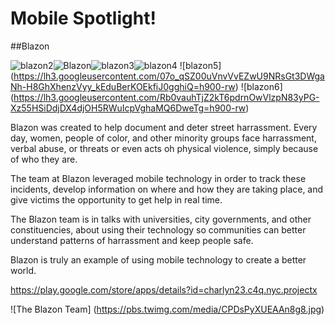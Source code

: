 # Mobile Spotlight!

##Blazon 

![blazon2](https://lh3.googleusercontent.com/8es4XqTVIPd2txURs0Od3y88DkxffUsgCvuV4bYB8ZibH7EaoRjhhCaXGafnKxx6eSs=h310-rw)![Blazon](https://lh3.googleusercontent.com/aJFfIL7ILPRZFP58deRimSGNXjG6aItGZO9mY1jSxtTaJ7CGKrxBHcoC1ttB0CKH0fR5=h310-rw)![blazon3](https://lh3.googleusercontent.com/PwD2WzohTxvoO4u01cbfRyiDBci2Eacmn27xp4O0IAnUyE01VWkNdbJ1XVQ7msIxRPM=h310-rw)![blazon4](https://lh3.googleusercontent.com/ZE0rHUkpBhhbReV7PAIMqBr-CaQGXofJJ0D9g1S_Gs0NalMXMOza8dc5_2vvLjTB=h900-rw) ![blazon5] (https://lh3.googleusercontent.com/07o_qSZ00uVnvVvEZwU9NRsGt3DWgaNh-H8GhXhenzVyy_kEduBerKOEkfiJ0gghiQ=h900-rw) ![blazon6] (https://lh3.googleusercontent.com/Rb0vauhTjZ2kT6pdrnOwVlzpN83yPG-Xz55HSiDdjDX4djOH5RWuIcpVghaMQ6DweTg=h900-rw)

Blazon was created to help document and deter street harrassment.  Every day, women, people of color, and other minority groups face harrassment, verbal abuse, or threats or even acts oh physical violence, simply because of who they are.

The team at Blazon leveraged mobile technology in order to track these incidents, develop information on where and how they are taking place, and give victims the opportunity to get help in real time.

The Blazon team is in talks with universities, city governments, and other constituencies, about using their technology so communities can better understand patterns of harrassment and keep people safe.

Blazon is truly an example of using mobile technology to create a better world.

https://play.google.com/store/apps/details?id=charlyn23.c4q.nyc.projectx

![The Blazon Team] (https://pbs.twimg.com/media/CPDsPyXUEAAn8g8.jpg)
